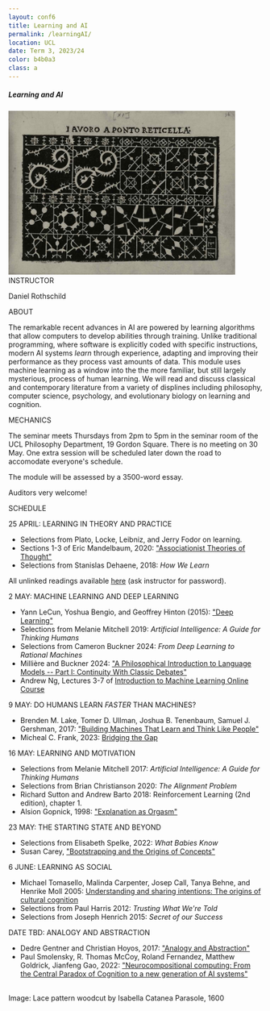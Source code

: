 ```yaml
---
layout: conf6
title: Learning and AI
permalink: /learningAI/
location: UCL
date: Term 3, 2023/24
color: b4b0a3
class: a
---
```



##### Learning and AI

<img src="/materials/lacework.jpg" width="450">

<div class="maintext" markdown="1">

<div class="title"> INSTRUCTOR </div>

Daniel Rothschild

<div class="title"> ABOUT </div>

The remarkable recent advances in AI are powered by learning algorithms that allow computers to develop  abilities through training. Unlike traditional programming, where software is explicitly coded with specific instructions, modern AI systems <i> learn </i> through experience, adapting and improving their performance as they process vast amounts of data. This module uses machine learning as a window into the the more familiar, but still largely mysterious, process of human learning. We will read and discuss classical and contemporary literature from a variety of displines including philosophy, computer science, psychology, and evolutionary biology on learning and cognition.

<div class="title"> MECHANICS </div>

The seminar meets Thursdays from 2pm to 5pm in the seminar room of the UCL Philosophy Department, 19 Gordon Square.  There is no meeting on 30 May. One extra session will be scheduled later down the road to accomodate everyone's schedule.

The module will be assessed by a 3500-word essay.

Auditors very welcome!

<div class="title"> SCHEDULE </div>

<span class="titleblack">25 APRIL:</span> <span class = "titlethin"> LEARNING IN THEORY AND PRACTICE  </span>  <br>


- Selections from Plato, Locke, Leibniz, and Jerry Fodor on learning.
- Sections 1-3 of Eric Mandelbaum, 2020: ["Associationist Theories of Thought"](https://plato.stanford.edu/entries/associationist-thought/#AssTheMenProEmpCon)
- Selections from Stanislas Dehaene, 2018: <i>How We Learn</i>

All unlinked readings available [here](https://liveuclac-my.sharepoint.com/:f:/g/personal/uctydro_ucl_ac_uk/Egtv4gnGbvROv10b4scfEewBWj2G78te0TYpGLiqyiXuBQ) (ask instructor for password).<br>


</div>

<span class="titleblack">2 MAY:</span> <span class = "titlethin">  MACHINE LEARNING AND DEEP LEARNING </span> <br>

- Yann LeCun, Yoshua Bengio, and Geoffrey Hinton (2015): ["Deep Learning"](https://www.cs.toronto.edu/~hinton/absps/NatureDeepReview.pdf)
- Selections from Melanie Mitchell 2019: <i> Artificial Intelligence: A Guide for Thinking Humans </i> 
- Selections from Cameron Buckner 2024:  <i>From Deep Learning to Rational Machines </i>
- Millière and Buckner 2024: ["A Philosophical Introduction to Language Models -- Part I: Continuity With Classic Debates"](https://arxiv.org/pdf/2401.03910.pdf)
- Andrew Ng, Lectures 3-7 of [Introduction to Machine Learning Online Course](https://www.youtube.com/watch?v=XtlwSmJfUs4&list=PLkDaE6sCZn6FNC6YRfRQc_FbeQrF8BwGI&index=3)<br>

<span class="titleblack">9 MAY:</span> <span class = "titlethin"> DO HUMANS LEARN <i> FASTER </i> THAN MACHINES? <br>

- Brenden M. Lake, Tomer D. Ullman, Joshua B. Tenenbaum, Samuel J. Gershman, 2017: ["Building Machines That Learn and Think Like People"](https://www.cambridge.org/core/journals/behavioral-and-brain-sciences/article/building-machines-that-learn-and-think-like-people/A9535B1D745A0377E16C590E14B94993)
- Micheal C. Frank, 2023: [Bridging the Gap](https://doi.org/10.1016/j.tics.2023.08.007)<br>


<span class="titleblack">16 MAY:</span> <span class = "titlethin"> LEARNING AND MOTIVATION </span>  <br>

- Selections from  Melanie Mitchell 2017: <i> Artificial Intelligence: A Guide for Thinking Humans </i> 
- Selections from Brian Christianson 2020: <i> The Alignment Problem </i>
- Richard Sutton and Andrew Barto 2018: Reinforcement Learning (2nd edition), chapter 1.
- Alsion Gopnick, 1998: ["Explanation as Orgasm"](https://doi.org/10.1023/A:1008290415597)<br>

<span class="titleblack"> 23 MAY:</span> <span class = "titlethin"> THE STARTING STATE AND BEYOND </span>  <br>

- Selections from Elisabeth Spelke, 2022: <i> What Babies Know </i>
- Susan Carey, ["Bootstrapping and the Origins of Concepts"](https://doi.org/10.1162/001152604772746701) <br>


<span class="titleblack">6 JUNE:</span> <span class = "titlethin"> LEARNING AS SOCIAL </span>  <br>


- Michael Tomasello, Malinda Carpenter, Josep Call,
Tanya Behne, and Henrike Moll 2005: [Understanding and sharing intentions: The origins of cultural cognition](https://doi.org/10.1017/S0140525X05000129)
- Selections from Paul Harris 2012: <i>Trusting What We're Told </i>
- Selections from Joseph Henrich 2015: <i> Secret of our Success </i><br>



<span class="titleblack">DATE TBD: </span> <span class = "titlethin"> ANALOGY AND ABSTRACTION  </span>  <br>

- Dedre Gentner and Christian Hoyos, 2017: ["Analogy and Abstraction"](https://onlinelibrary.wiley.com/doi/full/10.1111/tops.12278)
- Paul Smolensky, R. Thomas McCoy, Roland Fernandez, Matthew Goldrick, Jianfeng Gao, 2022: ["Neurocompositional computing: From the Central Paradox of Cognition to a new generation of AI systems"](https://arxiv.org/abs/2205.01128)<br>

<br>

<span class ="smaller">
Image: Lace pattern woodcut by Isabella Catanea Parasole, 1600
</span>




